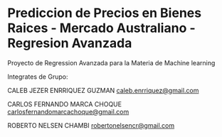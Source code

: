 # Prediccion de Precios en Bienes Raices - Mercado Australiano - Regresion Avanzada
Proyecto de Regression Avanzada para la Materia de Machine learning

Integrates de Grupo:

CALEB JEZER ENRRIQUEZ GUZMAN caleb.enrriquez@gmail.com

CARLOS FERNANDO MARCA CHOQUE carlosfernandomarcachoque@gmail.com

ROBERTO NELSEN CHAMBI robertonelsencr@gmail.com
